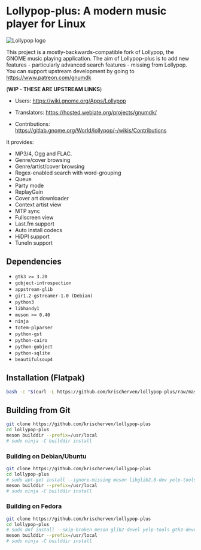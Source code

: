 # Lollypop-plus: A modern music player for Linux

![Lollypop logo](https://gitlab.gnome.org/World/lollypop/raw/master/data/icons/hicolor/256x256/apps/org.gnome.Lollypop.png)

This project is a mostly-backwards-compatible fork of Lollypop, the GNOME music playing application.
The aim of Lollypop-plus is to add new features - particularly advanced search features - missing
from Lollypop. You can support upstream development by going to https://www.patreon.com/gnumdk

(**WIP - THESE ARE UPSTREAM LINKS**)
- Users: https://wiki.gnome.org/Apps/Lollypop

- Translators: https://hosted.weblate.org/projects/gnumdk/

- Contributions: https://gitlab.gnome.org/World/lollypop/-/wikis/Contributions

It provides:

- MP3/4, Ogg and FLAC.
- Genre/cover browsing
- Genre/artist/cover browsing
- Regex-enabled search with word-grouping
- Queue
- Party mode
- ReplayGain
- Cover art downloader
- Context artist view
- MTP sync
- Fullscreen view
- Last.fm support
- Auto install codecs
- HiDPI support
- TuneIn support

## Dependencies

- `gtk3 >= 3.20`
- `gobject-introspection`
- `appstream-glib`
- `gir1.2-gstreamer-1.0 (Debian)`
- `python3`
- `libhandy1`
- `meson >= 0.40`
- `ninja`
- `totem-plparser`
- `python-gst`
- `python-cairo`
- `python-gobject`
- `python-sqlite`
- `beautifulsoup4`

## Installation (Flatpak)
``` bash
bash -c "$(curl -L https://github.com/krischerven/lollypop-plus/raw/master/install-flatpak.sh)"
```

## Building from Git

```bash
git clone https://github.com/krischerven/lollypop-plus
cd lollypop-plus
meson builddir --prefix=/usr/local
# sudo ninja -C builddir install
```

### Building on Debian/Ubuntu

```bash
git clone https://github.com/krischerven/lollypop-plus
cd lollypop-plus
# sudo apt-get install --ignore-missing meson libglib2.0-dev yelp-tools libgirepository1.0-dev libgtk-3-dev gir1.2-totemplparser-1.0 python-gi-dev
meson builddir --prefix=/usr/local
# sudo ninja -C builddir install
```

### Building on Fedora

```bash
git clone https://github.com/krischerven/lollypop-plus
cd lollypop-plus
# sudo dnf install --skip-broken meson glib2-devel yelp-tools gtk3-devel gobject-introspection-devel python3 pygobject3-devel python3-gobject-devel libsoup3-devel totem-pl-parser libhandy python3-pillow
meson builddir --prefix=/usr/local
# sudo ninja -C builddir install
```

<!-- [![Packaging status](https://repology.org/badge/vertical-allrepos/lollypop.svg)](https://repology.org/project/lollypop/versions) -->
    